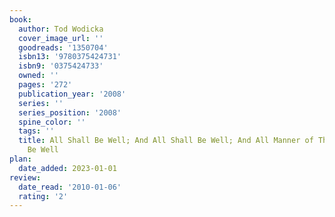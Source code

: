 ```yaml
---
book:
  author: Tod Wodicka
  cover_image_url: ''
  goodreads: '1350704'
  isbn13: '9780375424731'
  isbn9: '0375424733'
  owned: ''
  pages: '272'
  publication_year: '2008'
  series: ''
  series_position: '2008'
  spine_color: ''
  tags: ''
  title: All Shall Be Well; And All Shall Be Well; And All Manner of Things Shall
    Be Well
plan:
  date_added: 2023-01-01
review:
  date_read: '2010-01-06'
  rating: '2'
---
```

